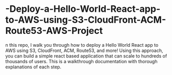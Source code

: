 # -Deploy-a-Hello-World-React-app-to-AWS-using-S3-CloudFront-ACM-Route53-AWS-Project
n this repo, I walk you through how to deploy a Hello World React app to AWS using S3, CloudFront, ACM, Route53, and more! Using this approach, you can build a simple react based application that can scale to hundreds of thousands of users. This is a walkthrough documentation with thorough explanations of each step. 
